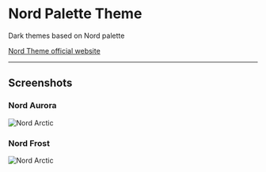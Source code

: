 # Nord Palette Theme

Dark themes based on Nord palette

[Nord Theme official website](https://www.nordtheme.com)

---

## Screenshots

### Nord Aurora
![Nord Arctic](https://i.imgur.com/6bIQdbc.png)

### Nord Frost
![Nord Arctic](https://i.imgur.com/y9d0nvS.png)

